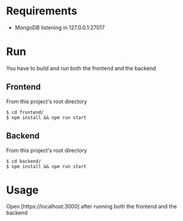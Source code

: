 # Requirements

- MongoDB listening in 127.0.0.1:27017

# Run

You have to build and run both the frontend and the backend

## Frontend

From this project's root directory

```shell
$ cd frontend/
$ npm install && npm run start
```

## Backend

From this project's root directory

```shell
$ cd backend/
$ npm install && npm run start
```

# Usage

Open [https://localhost:3000] after running both the frontend and the backend
